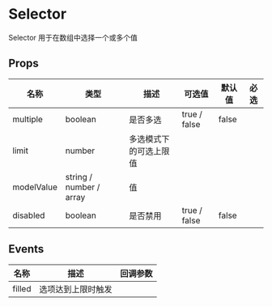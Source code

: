 # Selector

Selector 用于在数组中选择一个或多个值

## Props

| 名称       | 类型                    | 描述                   | 可选值       | 默认值 | 必选 |
| ---------- | ----------------------- | ---------------------- | ------------ | ------ | ---- |
| multiple   | boolean                 | 是否多选               | true / false | false  |      |
| limit      | number                  | 多选模式下的可选上限值 |              |        |      |
| modelValue | string / number / array | 值                     |              |        |      |
| disabled   | boolean                 | 是否禁用               | true / false | false  |      |

## Events

| 名称   | 描述               | 回调参数 |
| ------ | ------------------ | -------- |
| filled | 选项达到上限时触发 |          |
